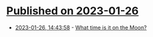# [Published on 2023-01-26](index.md)

* [2023-01-26, 14:43:58](https://lobste.rs/s/jegtpx/what_time_is_it_on_moon) - [What time is it on the Moon?](https://www.nature.com/articles/d41586-023-00185-z)
